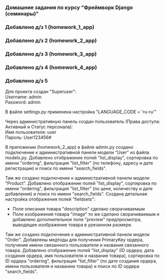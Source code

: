 ### Домашние задания по курсу "Фреймворк Django (семинары)"

### Добавлено д/з 1 (homework_1_app)

### Добавлено д/з 2 (homework_2_app)

### Добавлено д/з 3 (homework_3_app)

### Добавлено д/з 4 (homework_4_app)

### Добавлено д/з 5

Для проекта создан "Superuser":   
Username: admin   
Password: admin

В файле settings.py применена настройка "LANGUAGE_CODE = 'ru-ru'"

Через административную панель создан пользователь (Права доступа: Активный и Статус персонала):   
Имя пользователя: user   
Пароль: User123456#

В приложении  (homework_2_app) в файле admin.py создано подключение к административной панели модели "User" из файла models.py. Добавлено отображение полей "list_display", сортировка по имени "ordering", фильтрация "list_filter" (по телефону, адресу и дате регистрации) и поиск по имени "search_fields".

Там же создано подключение к административной панели модели "Product". Добавлено отображение полей "list_display", сортировка по имени "ordering", фильтрация "list_filter" (по цене, количеству и дате добавления) и поиск по имени "search_fields". Создана детальная настройка отображения полей "fieldsets": 
* Поле описания товара "description" сделано сворачиваемым
* Поле изображения товара "image" то же сделано сворачиваемым и добавлено дополнительное поле "preview" предпросмотра, выводящее изображение товара в урезанном размере.

Там же создано подключение к административной панели модели "Order". Добавлены медтоды для получения PrimaryKey ордера, получения имени связанного пользователя и названия связанного товара. Добавлено отображение полей "list_display" (ID ордера, дата создания ордера, имя пользователя и название товара), сортировка по ID ордера "ordering", фильтрация "list_filter" (по дате создания ордера, имени пользователя и названию товара) и поиск по ID ордера "search_fields".
